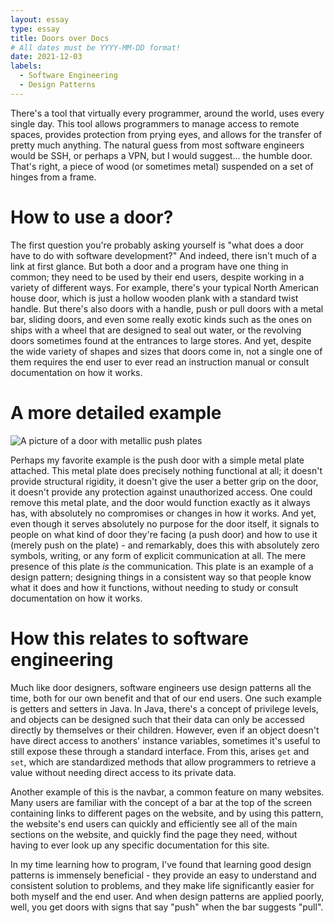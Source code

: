 ```yaml
---
layout: essay
type: essay
title: Doors over Docs
# All dates must be YYYY-MM-DD format!
date: 2021-12-03
labels:
  - Software Engineering
  - Design Patterns
---
```


There's a tool that virtually every programmer, around the world, uses every single day. This tool allows programmers to manage access to remote spaces, provides protection from prying eyes, and allows for the transfer of pretty much anything. The natural guess from most software engineers would be SSH, or perhaps a VPN, but I would suggest... the humble door. That's right, a piece of wood (or sometimes metal) suspended on a set of hinges from a frame.

# How to use a door?

The first question you're probably asking yourself is "what does a door have to do with software development?" And indeed, there isn't much of a link at first glance. But both a door and a program have one thing in common; they need to be used by their end users, despite working in a variety of different ways. For example, there's your typical North American house door, which is just a hollow wooden plank with a standard twist handle. But there's also doors with a handle, push or pull doors with a metal bar, sliding doors, and even some really exotic kinds such as the ones on ships with a wheel that are designed to seal out water, or the revolving doors sometimes found at the entrances to large stores. And yet, despite the wide variety of shapes and sizes that doors come in, not a single one of them requires the end user to ever read an instruction manual or consult documentation on how it works.

# A more detailed example

![A picture of a door with metallic push plates](https://www.barbourproductsearch.info/1.%20Mid%20Plates%20-%20Push%20and%20Kick%20Plates%20by%20Hafele1%20copy-file096608.jpg)

Perhaps my favorite example is the push door with a simple metal plate attached. This metal plate does precisely nothing functional at all; it doesn't provide structural rigidity, it doesn't give the user a better grip on the door, it doesn't provide any protection against unauthorized access. One could remove this metal plate, and the door would function exactly as it always has, with absolutely no compromises or changes in how it works. And yet, even though it serves absolutely no purpose for the door itself, it signals to people on what kind of door they're facing (a push door) and how to use it (merely push on the plate) - and remarkably, does this with absolutely zero symbols, writing, or any form of explicit communication at all. The mere presence of this plate *is* the communication. This plate is an example of a design pattern; designing things in a consistent way so that people know what it does and how it functions, without needing to study or consult documentation on how it works.

# How this relates to software engineering

Much like door designers, software engineers use design patterns all the time, both for our own benefit and that of our end users. One such example is getters and setters in Java. In Java, there's a concept of privilege levels, and objects can be designed such that their data can only be accessed directly by themselves or their children. However, even if an object doesn't have direct access to anothers' instance variables, sometimes it's useful to still expose these through a standard interface. From this, arises `get` and `set`, which are standardized methods that allow programmers to retrieve a value without needing direct access to its private data. 

Another example of this is the navbar, a common feature on many websites. Many users are familiar with the concept of a bar at the top of the screen containing links to different pages on the website, and by using this pattern, the website's end users can quickly and efficiently see all of the main sections on the website, and quickly find the page they need, without having to ever look up any specific documentation for this site. 

In my time learning how to program, I've found that learning good design patterns is immensely beneficial - they provide an easy to understand and consistent solution to problems, and they make life significantly easier for both myself and the end user. And when design patterns are applied poorly, well, you get doors with signs that say "push" when the bar suggests "pull".

